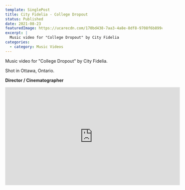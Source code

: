 ```yaml
---
template: SinglePost
title: City Fidelia - College Dropout
status: Published
date: 2021-08-23
featuredImage: https://ucarecdn.com/170bd438-7aa3-4a8e-8df8-9708f6b899c5/
excerpt: |
  Music video for "College Dropout" by City Fidelia
categories:
  - category: Music Videos
---
```

Music video for "College Dropout" by City Fidelia.

Shot in Ottawa, Ontario.

**Director / Cinematographer**

<iframe width="560" height="315" src="https://www.youtube.com/embed/HIxOWLdEvk4" title="YouTube video player" frameborder="0" allow="accelerometer; autoplay; clipboard-write; encrypted-media; gyroscope; picture-in-picture" allowfullscreen></iframe>